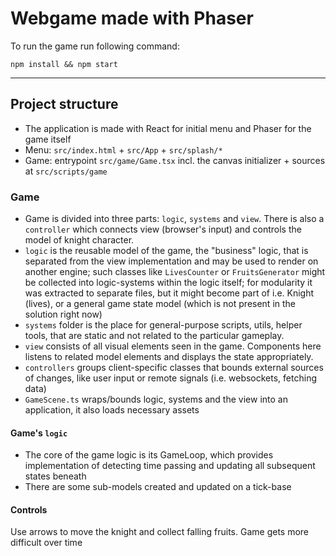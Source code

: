 # Webgame made with Phaser

To run the game run following command:

```
npm install && npm start
```


--------


## Project structure

- The application is made with React for initial menu and Phaser for the game itself
- Menu: `src/index.html` + `src/App` + `src/splash/*`
- Game: entrypoint `src/game/Game.tsx` incl. the canvas initializer + sources at `src/scripts/game`


### Game

- Game is divided into three parts: `logic`, `systems` and `view`. There is also a `controller` which connects view (browser's input) and controls the model of knight character.
- `logic` is the reusable model of the game, the "business" logic, that is separated from the view implementation and may be used to render on another engine; such classes like `LivesCounter` or `FruitsGenerator` might be collected into logic-systems within the logic itself; for modularity it was extracted to separate files, but it might become part of i.e. Knight (lives), or a general game state model (which is not present in the solution right now)
- `systems` folder is the place for general-purpose scripts, utils, helper tools, that are static and not related to the particular gameplay.
- `view` consists of all visual elements seen in the game. Components here listens to related model elements and displays the state appropriately.
- `controllers` groups client-specific classes that bounds external sources of changes, like user input or remote signals (i.e. websockets, fetching data)
- `GameScene.ts` wraps/bounds logic, systems and the view into an application, it also loads necessary assets


#### Game's `logic`

- The core of the game logic is its GameLoop, which provides implementation of detecting time passing and updating all subsequent states beneath
- There are some sub-models created and updated on a tick-base



#### Controls

Use arrows to move the knight and collect falling fruits.
Game gets more difficult over time